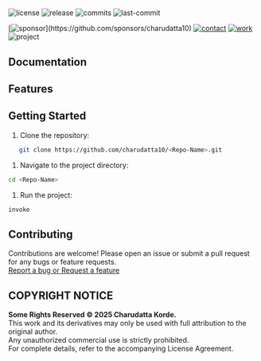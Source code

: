 # <Repo-Name>

<!-- Badges: Project Status GitHub -->
![license](https://flat.badgen.net/static/license/GPL-3.0/blue)
![release](https://flat.badgen.net/github/release/charudatta10/<Repo-Name>)
![commits](https://flat.badgen.net/github/commits/charudatta10/<Repo-Name>)
![last-commit](https://flat.badgen.net/github/last-commit/charudatta10/<Repo-Name>)

[![sponsor](https://flat.badgen.net//static/sponsor/%E2%9D%A4?)](https://github.com/sponsors/charudatta10)
[![contact](https://flat.badgen.net//static/contact/%E2%98%8E)](https://charudatta10.github.io/LinkNet/)
[![work](https://flat.badgen.net//static/portfolio/%F0%9F%96%BF)](https://charudatta10.github.io/myblog/)
![project](https://flat.badgen.net///static/project/<Repo-Name>)

<!-- Badges: Tools used -->
<!-- `Tool1` `Tool2` -->


## Documentation

<!-- <Repo-Name>  -->

## Features

<!-- <Repo-Name>  -->

## Getting Started

1. Clone the repository:

```bash
   git clone https://github.com/charudatta10/<Repo-Name>.git
```

1. Navigate to the project directory:

```bash
cd <Repo-Name>
```

1. Run the project:

```bash
invoke
```

## Contributing

Contributions are welcome! Please open an issue or submit a pull request for any bugs or feature requests.  
[Report a bug or Request a feature](https://github.com/charudatta10/<Repo-Name>/issues)

## COPYRIGHT NOTICE 

**Some Rights Reserved © 2025 Charudatta Korde.**  
This work and its derivatives may only be used with full attribution to the original author.  
Any unauthorized commercial use is strictly prohibited.  
For complete details, refer to the accompanying License Agreement.  

<!-- Acknowledgment, References, Misc -->
